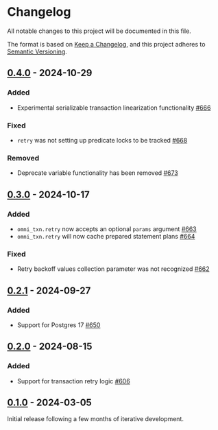 # Changelog

All notable changes to this project will be documented in this file.

The format is based on [Keep a Changelog](https://keepachangelog.com/en/1.0.0/), and this project adheres
to [Semantic Versioning](https://semver.org/spec/v2.0.0.html).

## [0.4.0] - 2024-10-29

### Added

* Experimental serializable transaction linearization
  functionality [#666](https://github.com/omnigres/omnigres/pull/666)

### Fixed

* `retry` was not setting up predicate locks to be tracked [#668](https://github.com/omnigres/omnigres/pull/668)

### Removed

* Deprecate variable functionality has been removed [#673](https://github.com/omnigres/omnigres/pull/673)

## [0.3.0] - 2024-10-17

### Added

* `omni_txn.retry` now accepts an optional `params` argument [#663](https://github.com/omnigres/omnigres/pull/663)
* `omni_txn.retry` will now cache prepared statement plans [#664](https://github.com/omnigres/omnigres/pull/664)

### Fixed

* Retry backoff values collection parameter was not recognized [#662](https://github.com/omnigres/omnigres/pull/662)

## [0.2.1] - 2024-09-27

### Added

* Support for Postgres 17 [#650](https://github.com/omnigres/omnigres/pull/650)

## [0.2.0] - 2024-08-15

### Added

* Support for transaction retry logic [#606](https://github.com/omnigres/omnigres/pull/606)

## [0.1.0] - 2024-03-05

Initial release following a few months of iterative development.

[Unreleased]: https://github.com/omnigres/omnigres/commits/next/omni_txn

[0.1.0]: [https://github.com/omnigres/omnigres/pull/511]

[0.2.0]: [https://github.com/omnigres/omnigres/pull/606]

[0.2.1]: [https://github.com/omnigres/omnigres/pull/650]

[0.3.0]: [https://github.com/omnigres/omnigres/pull/661]

[0.4.0]: [https://github.com/omnigres/omnigres/pull/665]

